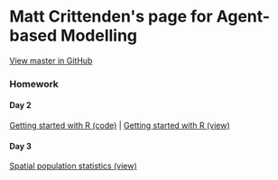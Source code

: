 # Matt Crittenden's page for Agent-based Modelling

[View master in GitHub](https://github.com/micrittenden/Data440-AgentBasedModelling)

### Homework

#### Day 2

[Getting started with R (code)](https://github.com/micrittenden/Data440-AgentBasedModelling/blob/master/HW/Getting_started_w_R/getting_started_w_R.R)
 | 
[Getting started with R (view)](https://github.com/micrittenden/Data440-AgentBasedModelling/HW/Getting_started_w_R/)

#### Day 3

[Spatial population statistics (view)](https://github.com/micrittenden/Data440-AgentBasedModelling/blob/master/HW/Spatial_population_statistics/README.md)

